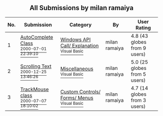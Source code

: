 ﻿<div align="center">

## All Submissions by milan ramaiya

</div>

No.  | Submission | Category | By   | User Rating
---- | ---------- | -------- | ---- | -----------
1 | [AutoComplete Class<br /><sup>2000-07-01 22:39:10</sup>](https://github.com/Planet-Source-Code/milan-ramaiya-autocomplete-class__1-9449) | [Windows API Call/ Explanation<br /><sup>Visual Basic</sup>](../ByCategory/windows-api-call-explanation__1-39.md) | milan ramaiya | 4.8 (43 globes from 9 users)
2 | [Scrolling Text<br /><sup>2000-12-25 13:46:26</sup>](https://github.com/Planet-Source-Code/milan-ramaiya-scrolling-text__1-13849) | [Miscellaneous<br /><sup>Visual Basic</sup>](../ByCategory/miscellaneous__1-1.md) | milan ramaiya | 5.0 (25 globes from 5 users)
3 | [TrackMouse class<br /><sup>2000-07-07 18:10:02</sup>](https://github.com/Planet-Source-Code/milan-ramaiya-trackmouse-class__1-9565) | [Custom Controls/ Forms/  Menus<br /><sup>Visual Basic</sup>](../ByCategory/custom-controls-forms-menus__1-4.md) | milan ramaiya | 4.7 (14 globes from 3 users)
